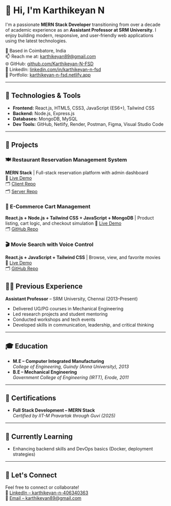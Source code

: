 # 👋 Hi, I'm Karthikeyan N

I'm a passionate **MERN Stack Developer** transitioning from over a decade of academic experience as an **Assistant Professor at SRM University**. I enjoy building modern, responsive, and user-friendly web applications using the latest technologies.

📍 Based in Coimbatore, India  
📫 Reach me at: [karthikeyan89@gmail.com](mailto:karthikeyan89@gmail.com)  
🌐 GitHub: [github.com/Karthikeyan-N-FSD](https://github.com/Karthikeyan-N-FSD)  
🔗 LinkedIn: [linkedin.com/in/karthikeyan-n-fsd](https://www.linkedin.com/in/karthikeyan-n-fsd/)  
💼 Portfolio: [karthikeyan-n-fsd.netlify.app](https://karthikeyan-n-fsd.netlify.app/)

---

## 🔧 Technologies & Tools

- **Frontend:** React.js, HTML5, CSS3, JavaScript (ES6+), Tailwind CSS  
- **Backend:** Node.js, Express.js  
- **Databases:** MongoDB, MySQL  
- **Dev Tools:** GitHub, Netlify, Render, Postman, Figma, Visual Studio Code

---

## 🚀 Projects

### 🍽 Restaurant Reservation Management System  
**MERN Stack** | Full-stack reservation platform with admin dashboard  
🔗 [Live Demo](https://quisine.netlify.app/)  
🗂 [Client Repo](https://github.com/Karthikeyan-N-FSD/Restaurant-Reservation-and-Review-Platform-Client-Code)  
🗂 [Server Repo](https://github.com/Karthikeyan-N-FSD/Restaurant-Reservation-and-Review-Platform-Server-Code)


### 🛒 E-Commerce Cart Management 
**React.js + Node.js + Tailwind CSS + JavaScript + MongoDB** |  Product listing, cart logic, and checkout simulation
🔗 [Live Demo](https://kaz-store.netlify.app/)  
🗂 [GitHub Repo](https://github.com/Karthikeyan-N-FSD/React-E-commerce-Cart-Management)


### 🎬 Movie Search with Voice Control  
**React.js + JavaScript + Tailwind CSS** | Browse, view, and favorite movies  
🔗 [Live Demo](https://kaz-movies-search.netlify.app/)  
🗂 [GitHub Repo](https://github.com/Karthikeyan-N-FSD/Movies-Search-App)


## 🧑‍🏫 Previous Experience

**Assistant Professor** – SRM University, Chennai (2013–Present)  
- Delivered UG/PG courses in Mechanical Engineering  
- Led research projects and student mentoring  
- Conducted workshops and tech events  
- Developed skills in communication, leadership, and critical thinking

---

## 🎓 Education

- **M.E – Computer Integrated Manufacturing**  
  *College of Engineering, Guindy (Anna University), 2013*
- **B.E – Mechanical Engineering**  
  *Government College of Engineering (IRTT), Erode, 2011*

---

## 📜 Certifications

- **Full Stack Development – MERN Stack**  
  *Certified by IIT-M Pravartak through Guvi (2025)*

---

## 🌱 Currently Learning

- Enhancing backend skills and DevOps basics (Docker, deployment strategies)

---

## 🤝 Let's Connect

Feel free to connect or collaborate!  
🔗 [LinkedIn – karthikeyan-n-406340363](https://www.linkedin.com/in/karthikeyan-n-406340363/)  
📧 [Email – karthikeyan89@gmail.com](mailto:karthikeyan89@gmail.com)
